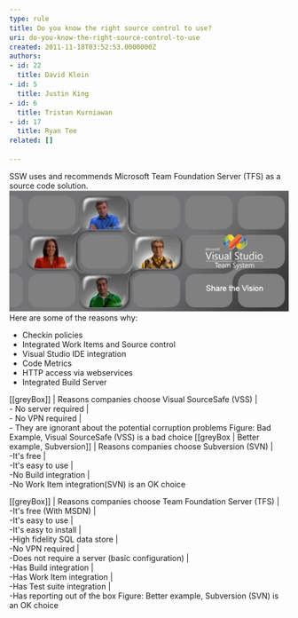 ```yaml
---
type: rule
title: Do you know the right source control to use?
uri: do-you-know-the-right-source-control-to-use
created: 2011-11-18T03:52:53.0000000Z
authors:
- id: 22
  title: David Klein
- id: 5
  title: Justin King
- id: 6
  title: Tristan Kurniawan
- id: 17
  title: Ryan Tee
related: []

---
```


SSW uses and recommends Microsoft Team Foundation Server (TFS) as a source code solution. <br> 
![Microsoft Visual Studio Team System](TFSTeam.jpg)
Here are some of the reasons why:

- Checkin policies
- Integrated Work Items and Source control
- Visual Studio IDE integration
- Code Metrics
- HTTP access via webservices
- Integrated Build Server


[[greyBox]]
|  Reasons companies choose Visual SourceSafe (VSS) 
| <br>- No server required
| <br>- No VPN required 
| <br>- They are ignorant about the potential corruption problems  Figure: Bad Example, Visual SourceSafe (VSS) is a bad choice 
[[greyBox | Better example, Subversion]]
|  Reasons companies choose Subversion (SVN) 
| <br>-It's free 
| <br>-It's easy to use 
| <br>-No Build integration 
| <br>-No Work Item integration(SVN) is an OK choice 

[[greyBox]]
|  Reasons companies choose Team Foundation Server (TFS)
| <br> -It's free (With MSDN)
| <br> -It's easy to use 
| <br>-It's easy to install 
| <br>-High fidelity SQL data store 
| <br>-No VPN required
| <br>-Does not require a server (basic configuration) 
| <br>-Has Build integration 
| <br>-Has Work Item integration 
| <br>-Has Test suite integration 
| <br>-Has reporting out of the box  Figure: Better example, Subversion (SVN) is an OK choice
